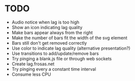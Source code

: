 # TODO

- Audio notice when lag is too high
- Show an icon indicating lag quality
- Make bars appear always from the right
- Make the number of bars fit the width of the svg element
- Bars still don't get removed correctly
- Use color to indicate lag quality (alternative presentation?)
- Use transitions to add/update/remove bars
- Try pinging a blank.js file or through web sockets 
- Create lag.frosas.net
- Try pinging every a constant time interval
- Consume less CPU
